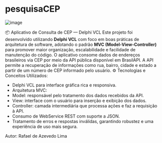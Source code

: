 # pesquisaCEP

![image](https://github.com/user-attachments/assets/a430042a-fa33-45bc-95d8-a1b09c9939bb)


📦 Aplicativo de Consulta de CEP — Delphi VCL
Este projeto foi desenvolvido utilizando **Delphi VCL** com foco em boas práticas de arquitetura de software, adotando o padrão **MVC (Model-View-Controller)** para promover maior organização, escalabilidade e facilidade de manutenção do código.
O aplicativo consome dados de endereços brasileiros via CEP por meio da API pública disponível em BrasilAPI. 
A API permite a recuperação de informações como rua, bairro, cidade e estado a partir de um número de CEP informado pelo usuário.
⚙️ Tecnologias e Conceitos Utilizados:
- Delphi VCL para interface gráfica rica e responsiva.
- Arquitetura MVC:
- Model: responsável pelo tratamento dos dados recebidos da API.
- View: interface com o usuário para inserção e exibição dos dados.
- Controller: camada intermediária que processa ações e faz a requisição à API.
- Consumo de WebService REST com suporte a JSON.
- Tratamento de erros e respostas inválidas, garantindo robustez e uma experiência de uso mais segura.

Autor: Rafael de Azevedo Lima

